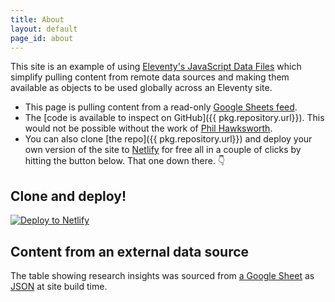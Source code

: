 ```yaml
---
title: About
layout: default
page_id: about
---
```


This site is an example of using [Eleventy's JavaScript Data Files](https://www.11ty.io/docs/data-js/) which simplify pulling content from remote data sources and making them available as  objects to be used globally across an Eleventy site.

- This page is pulling content from a read-only [Google Sheets feed](https://spreadsheets.google.com/feeds/list/1tzRuNEUBmpauOlIWZnR3in_LMvWCmxhRjvcF_ZxGtxs/od6/public/values?alt=json).
- The [code is available to inspect on GitHub]({{ pkg.repository.url}}). This would not be possible without the work of [Phil Hawksworth](https://github.com/philhawksworth/example-read-from-sheets).
- You can also clone [the repo]({{ pkg.repository.url}}) and deploy your own version of the site to [Netlify](https://www.netlify.com) for free all in a couple of clicks by hitting the button below. That one down there. 👇
 
## Clone and deploy!

[![Deploy to Netlify](https://www.netlify.com/img/deploy/button.svg)](https://app.netlify.com/start/deploy?repository=https://github.com/wshepworth/trackity)

## Content from an external data source 

The table showing research insights was sourced from [a Google Sheet](https://docs.google.com/spreadsheets/d/1tzRuNEUBmpauOlIWZnR3in_LMvWCmxhRjvcF_ZxGtxs/edit?usp=sharing) as [JSON](https://spreadsheets.google.com/feeds/list/1tzRuNEUBmpauOlIWZnR3in_LMvWCmxhRjvcF_ZxGtxs/od6/public/values?alt=json) at site build time.
